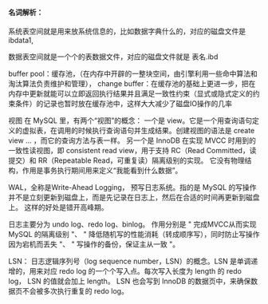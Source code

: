 
#### 名词解析：
系统表空间就是用来放系统信息的，比如数据字典什么的，对应的磁盘文件是ibdata1,

数据表空间就是一个个的表数据文件，对应的磁盘文件就是 表名.ibd


buffer pool：缓存池，（在内存中开辟的一整块空间，由引擎利用一些命中算法和淘汰算法负责维护和管理），
change buffer：在缓存池的基础上更进一步，把在内存中更新就能可以立即返回执行结果并且满足一致性约束（显式或隐式定义的约束条件）的记录也暂时放在缓存池中，这样大大减少了磁盘IO操作的几率


视图
在 MySQL 里，有两个“视图”的概念：
一个是 view。它是一个用查询语句定义的虚拟表，在调用的时候执行查询语句并生成结果。创建视图的语法是 create view … ，而它的查询方法与表一样。
另一个是 InnoDB 在实现 MVCC 时用到的一致性读视图，即 consistent read view，用于支持 RC（Read Committed，读提交）和 RR（Repeatable Read，可重复读）隔离级别的实现。
它没有物理结构，作用是事务执行期间用来定义“我能看到什么数据”。



WAL，全称是Write-Ahead Logging， 预写日志系统。指的是 MySQL 的写操作并不是立刻更新到磁盘上，而是先记录在日志上，然后在合适的时间再更新到磁盘上。
这样的好处是错开高峰期。

日志主要分为 undo log、redo log、binlog。
作用分别是 " 完成MVCC从而实现 MySQL 的隔离级别 "、
" 降低随机写的性能消耗（转成顺序写），同时防止写操作因为宕机而丢失 "、
" 写操作的备份，保证主从一致 "。


LSN：
日志逻辑序列号（log sequence number，LSN）的概念。LSN 是单调递增的，用来对应 redo log 的一个个写入点。每次写入长度为 length 的 redo log， LSN 的值就会加上 length。
LSN 也会写到 InnoDB 的数据页中，来确保数据页不会被多次执行重复的 redo log。